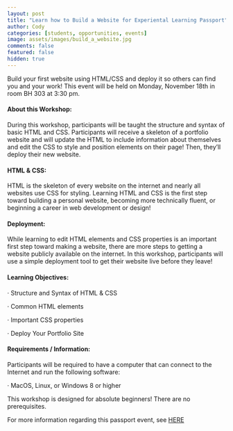 ```yaml
---
layout: post
title: "Learn how to Build a Website for Experiental Learning Passport"
author: Cody
categories: [students, opportunities, events]
image: assets/images/build_a_website.jpg
comments: false
featured: false
hidden: true
---
```


Build your first website using HTML/CSS and deploy it so others can find you and your work! This event will be held on Monday, November 18th in room BH 303 at 3:30 pm.

#### About this Workshop:

During this workshop, participants will be taught the structure and syntax of basic HTML and CSS. Participants will receive a skeleton of a portfolio website and will update the HTML to include information about themselves and edit the CSS to style and position elements on their page! Then, they’ll deploy their new website.

#### HTML & CSS:

HTML is the skeleton of every website on the internet and nearly all websites use CSS for styling. Learning HTML and CSS is the first step toward building a personal website, becoming more technically fluent, or beginning a career in web development or design!

#### Deployment:

While learning to edit HTML elements and CSS properties is an important first step toward making a website, there are more steps to getting a website publicly available on the internet. In this workshop, participants will use a simple deployment tool to get their website live before they leave!

#### Learning Objectives:
· Structure and Syntax of HTML & CSS

· Common HTML elements

· Important CSS properties

· Deploy Your Portfolio Site

#### Requirements / Information:
Participants will be required to have a computer that can connect to the Internet and run the following software:

· MacOS, Linux, or Windows 8 or higher

This workshop is designed for absolute beginners! There are no prerequisites.

For more information regarding this passport event, see  <a href='https://ssl.niu.edu/app/engagement/ViewPassportProgram.aspx?ID=5559&PgmType=PP'>HERE</a>